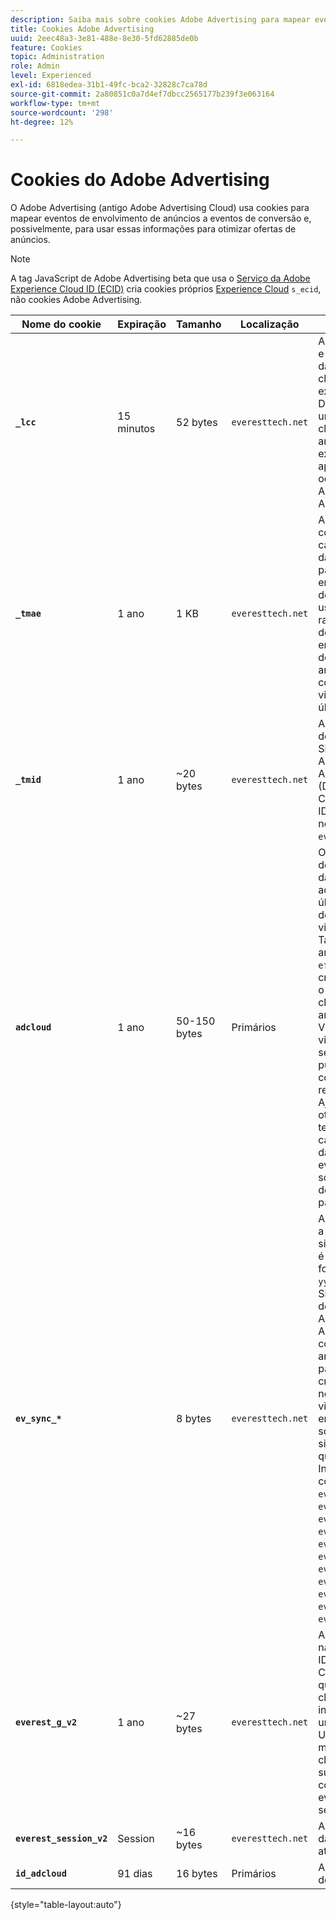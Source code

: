```yaml
---
description: Saiba mais sobre cookies Adobe Advertising para mapear eventos de envolvimento de anúncios em eventos de conversão e, possivelmente, use essas informações para otimizar ofertas de anúncios.
title: Cookies Adobe Advertising
uuid: 2eec48a3-3e81-488e-8e30-5fd62885de0b
feature: Cookies
topic: Administration
role: Admin
level: Experienced
exl-id: 6818edea-31b1-49fc-bca2-32828c7ca78d
source-git-commit: 2a80851c0a7d4ef7dbcc2565177b239f3e063164
workflow-type: tm+mt
source-wordcount: '298'
ht-degree: 12%

---
```


# Cookies do Adobe Advertising

O Adobe Advertising (antigo Adobe Advertising Cloud) usa cookies para mapear eventos de envolvimento de anúncios a eventos de conversão e, possivelmente, para usar essas informações para otimizar ofertas de anúncios.

>[!NOTE]
>
>A tag JavaScript de Adobe Advertising beta que usa o [Serviço da Adobe Experience Cloud ID (ECID)](https://experienceleague.adobe.com/docs/id-service/using/intro/overview.html?lang=pt-BR) cria cookies próprios [Experience Cloud](experience-cloud.md) `s_ecid`, não cookies Adobe Advertising.

| Nome do cookie | Expiração | Tamanho | Localização | Descrição |
| --- | --- | --- | --- | --- |
| **`_lcc`** | 15 minutos | 52 bytes | `everesttech.net` | Armazena IDs e carimbos de data e hora de cliques de exibição. Determina se um evento de clique em um anúncio de exibição se aplica a uma ocorrência do Adobe Analytics. |
| **`_tmae`** | 1 ano | 1 KB | `everesttech.net` | Armazena IDs codificadas e carimbos de data e hora para envolvimento de anúncios usando o rastreamento de DSP. Inclui o engajamento do usuário com anúncios, como anúncios vistos pela última vez |
| **`_tmid`** | 1 ano | ~20 bytes | `everesttech.net` | Armazena a ID do Demand Side Platform Adobe Advertising (DSP). Corresponde à ID de visitante no cookie `everest_g_v2`. |
| **`adcloud`** | 1 ano | 50-150 bytes | Primários | Os carimbos de data e hora da última visita ao site e o último clique de pesquisa do visitante. Também armazena a `ef_id` que foi criada quando o visitante clicou em um anúncio. Vincula a ID de visitante a segmentos de público-alvo e conversões relevantes. Ajuda a otimizar os tempos de carregamento da página, evitando solicitações desnecessárias para o Adobe. |
| **`ev_sync_*`** |  | 8 bytes | `everesttech.net` | A data em que a sincronização é executada no formato `yyymmdd`. Sincroniza a ID de visitante do Adobe Advertising com a troca de anúncios do parceiro. Ele é criado para novos visitantes e envia uma solicitação de sincronização quando expira. Inclui os cookies `ev_sync_ax`, `ev_sync_bk`, `ev_sync_dd`, `ev_sync_fs`, `ev_sync_ix`, `ev_sync_nx`, `ev_sync_ox`, `ev_sync_pm`, `ev_sync_rc`, `ev_sync_tm` e `ev_sync_yh`. |
| **`everest_g_v2`** | 1 ano | ~27 bytes | `everesttech.net` | Armazena o navegador e a ID do visitante. Criada depois que um usuário clica inicialmente em um anúncio. Usado para mapear os cliques atuais e subsequentes com outros eventos em seu site. |
| **`everest_session_v2`** | Session | ~16 bytes | `everesttech.net` | Armazena a ID da sessão atual. |
| **`id_adcloud`** | 91 dias | 16 bytes | Primários | Armazena a ID do visitante. |

{style="table-layout:auto"}
